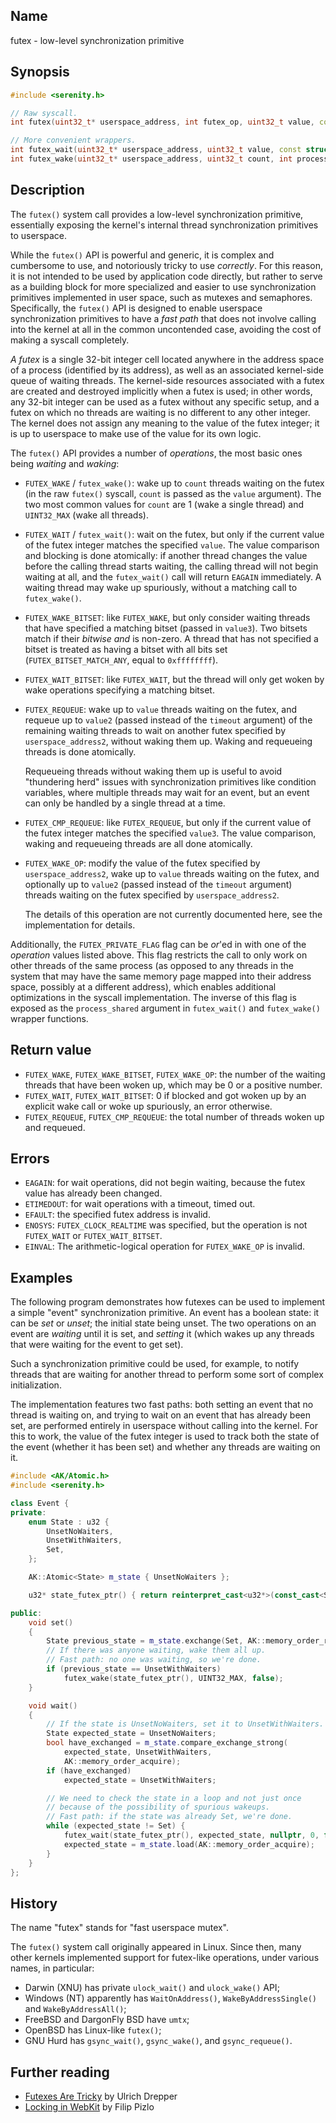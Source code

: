 ## Name

futex - low-level synchronization primitive

## Synopsis

```c++
#include <serenity.h>

// Raw syscall.
int futex(uint32_t* userspace_address, int futex_op, uint32_t value, const struct timespec* timeout, uint32_t* userspace_address2, uint32_t value3);

// More convenient wrappers.
int futex_wait(uint32_t* userspace_address, uint32_t value, const struct timespec* abstime, int clockid, int process_shared);
int futex_wake(uint32_t* userspace_address, uint32_t count, int process_shared);
```

## Description

The `futex()` system call provides a low-level synchronization primitive,
essentially exposing the kernel's internal thread synchronization primitives
to userspace.

While the `futex()` API is powerful and generic, it is complex and cumbersome
to use, and notoriously tricky to use *correctly*. For this reason, it is not
intended to be used by application code directly, but rather to serve as
a building block for more specialized and easier to use synchronization
primitives implemented in user space, such as mutexes and semaphores.
Specifically, the `futex()` API is designed to enable userspace synchronization
primitives to have a *fast path* that does not involve calling into the kernel
at all in the common uncontended case, avoiding the cost of making a syscall
completely.

*A futex* is a single 32-bit integer cell located anywhere in the address space
of a process (identified by its address), as well as an associated kernel-side
queue of waiting threads. The kernel-side resources associated with a futex are
created and destroyed implicitly when a futex is used; in other words, any
32-bit integer can be used as a futex without any specific setup, and a futex
on which no threads are waiting is no different to any other integer. The
kernel does not assign any meaning to the value of the futex integer; it is up
to userspace to make use of the value for its own logic.

The `futex()` API provides a number of *operations*, the most basic ones being
_waiting_ and _waking_:

* `FUTEX_WAKE` / `futex_wake()`: wake up to `count` threads waiting on the
  futex (in the raw `futex()` syscall, `count` is passed as the `value`
  argument). The two most common values for `count` are 1 (wake a single
  thread) and `UINT32_MAX` (wake all threads).
* `FUTEX_WAIT` / `futex_wait()`: wait on the futex, but only if the current
  value of the futex integer matches the specified `value`. The value
  comparison and blocking is done atomically: if another thread changes the
  value before the calling thread starts waiting, the calling thread will not
  begin waiting at all, and the `futex_wait()` call will return `EAGAIN`
  immediately. A waiting thread may wake up spuriously, without a matching call
  to `futex_wake()`.
* `FUTEX_WAKE_BITSET`: like `FUTEX_WAKE`, but only consider waiting threads
  that have specified a matching bitset (passed in `value3`). Two bitsets match
  if their *bitwise and* is non-zero. A thread that has not specified a bitset
  is treated as having a bitset with all bits set (`FUTEX_BITSET_MATCH_ANY`,
  equal to `0xffffffff`).
* `FUTEX_WAIT_BITSET`: like `FUTEX_WAIT`, but the thread will only get woken by
   wake operations specifying a matching bitset.
* `FUTEX_REQUEUE`: wake up to `value` threads waiting on the futex, and requeue
  up to `value2` (passed instead of the `timeout` argument) of the remaining
  waiting threads to wait on another futex specified by `userspace_address2`,
  without waking them up. Waking and requeueing threads is done atomically.

  Requeueing threads without waking them up is useful to avoid "thundering
  herd" issues with synchronization primitives like condition variables, where
  multiple threads may wait for an event, but an event can only be handled by a
  single thread at a time.
* `FUTEX_CMP_REQUEUE`: like `FUTEX_REQUEUE`, but only if the current value of
  the futex integer matches the specified `value3`. The value comparison,
  waking and requeueing threads are all done atomically.
* `FUTEX_WAKE_OP`: modify the value of the futex specified by
  `userspace_address2`, wake up to `value` threads waiting on the futex, and
  optionally up to `value2` (passed instead of the `timeout` argument) threads
  waiting on the futex specified by `userspace_address2`.

  The details of this operation are not currently documented here, see the
  implementation for details.

Additionally, the `FUTEX_PRIVATE_FLAG` flag can be *or*'ed in with one of the
*operation* values listed above. This flag restricts the call to only work on
other threads of the same process (as opposed to any threads in the system that
may have the same memory page mapped into their address space, possibly at a
different address), which enables additional optimizations in the syscall
implementation. The inverse of this flag is exposed as the `process_shared`
argument in `futex_wait()` and `futex_wake()` wrapper functions.

## Return value

* `FUTEX_WAKE`, `FUTEX_WAKE_BITSET`, `FUTEX_WAKE_OP`: the number of the waiting
  threads that have been woken up, which may be 0 or a positive number.
* `FUTEX_WAIT`, `FUTEX_WAIT_BITSET`: 0 if blocked and got woken up by an
  explicit wake call or woke up spuriously, an error otherwise.
* `FUTEX_REQUEUE`, `FUTEX_CMP_REQUEUE`: the total number of threads woken up
  and requeued.

## Errors

* `EAGAIN`: for wait operations, did not begin waiting, because the futex value
   has already been changed.
* `ETIMEDOUT`: for wait operations with a timeout, timed out.
* `EFAULT`: the specified futex address is invalid.
* `ENOSYS`: `FUTEX_CLOCK_REALTIME` was specified, but the operation is not
  `FUTEX_WAIT` or `FUTEX_WAIT_BITSET`.
* `EINVAL`: The arithmetic-logical operation for `FUTEX_WAKE_OP` is invalid.

## Examples

The following program demonstrates how futexes can be used to implement a
simple "event" synchronization primitive. An event has a boolean state: it can
be *set* or *unset*; the initial state being unset. The two operations on an
event are *waiting* until it is set, and *setting* it (which wakes up any
threads that were waiting for the event to get set).

Such a synchronization primitive could be used, for example, to notify threads
that are waiting for another thread to perform some sort of complex
initialization.

The implementation features two fast paths: both setting an event that no
thread is waiting on, and trying to wait on an event that has already been set,
are performed entirely in userspace without calling into the kernel. For this
to work, the value of the futex integer is used to track both the state of the
event (whether it has been set) and whether any threads are waiting on it.

```c++
#include <AK/Atomic.h>
#include <serenity.h>

class Event {
private:
    enum State : u32 {
        UnsetNoWaiters,
        UnsetWithWaiters,
        Set,
    };

    AK::Atomic<State> m_state { UnsetNoWaiters };

    u32* state_futex_ptr() { return reinterpret_cast<u32*>(const_cast<State*>(m_state.ptr())); }

public:
    void set()
    {
        State previous_state = m_state.exchange(Set, AK::memory_order_release);
        // If there was anyone waiting, wake them all up.
        // Fast path: no one was waiting, so we're done.
        if (previous_state == UnsetWithWaiters)
            futex_wake(state_futex_ptr(), UINT32_MAX, false);
    }

    void wait()
    {
        // If the state is UnsetNoWaiters, set it to UnsetWithWaiters.
        State expected_state = UnsetNoWaiters;
        bool have_exchanged = m_state.compare_exchange_strong(
            expected_state, UnsetWithWaiters,
            AK::memory_order_acquire);
        if (have_exchanged)
            expected_state = UnsetWithWaiters;

        // We need to check the state in a loop and not just once
        // because of the possibility of spurious wakeups.
        // Fast path: if the state was already Set, we're done.
        while (expected_state != Set) {
            futex_wait(state_futex_ptr(), expected_state, nullptr, 0, false);
            expected_state = m_state.load(AK::memory_order_acquire);
        }
    }
};
```

## History

The name "futex" stands for "fast userspace mutex".

The `futex()` system call originally appeared in Linux. Since then, many other
kernels implemented support for futex-like operations, under various names, in
particular:
* Darwin (XNU) has private `ulock_wait()` and `ulock_wake()` API;
* Windows (NT) apparently has `WaitOnAddress()`, `WakeByAddressSingle()` and
  `WakeByAddressAll()`;
* FreeBSD and DargonFly BSD have `umtx`;
* OpenBSD has Linux-like `futex()`;
* GNU Hurd has `gsync_wait()`, `gsync_wake()`, and `gsync_requeue()`.

## Further reading

* [Futexes Are Tricky](https://akkadia.org/drepper/futex.pdf) by Ulrich Drepper
* [Locking in WebKit](https://webkit.org/blog/6161/locking-in-webkit/) by Filip Pizlo

